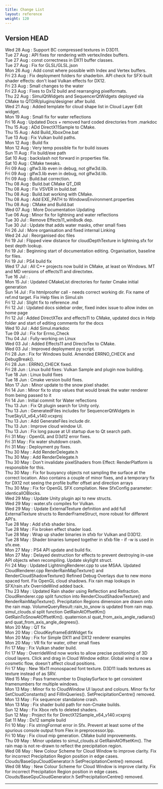 ```yaml
---
title: Change List
layout: reference
weight: 120
---
```



Version HEAD
---
Wed 28 Aug : Support BC compressed textures in D3D11.  
Tue 27 Aug : API fixes for rendering with vertex/index buffers.  
Tue 27 Aug : const correctness in DX11 buffer classes.  
Tue 27 Aug : Fix for GLSL/GLSL.json  
Mon 26 Aug : Add const where possible with Index and Vertex buffers.  
Fri 23 Aug : Fix deployment folders for shaderbin. API check for SFX-built shader effects: don't load Vulkan effects for DX12.  
Fri 23 Aug : Small changes to the water  
Fri 23 Aug : Fixes to Dx12 build and rearranging pixelformats.  
Thu 22 Aug : SimulQtWidgets and SequencerQtWidgets deployed via CMake to QTDIR/plugins/designer after build.  
Wed 21 Aug : Added template for cloud shape list in Cloud Layer Edit widget.  
Mon 19 Aug : Small fix for water reflections  
Fri 16 Aug : Updated Docs + removed hard coded directories from .markdoc  
Thu 15 Aug : ADd DirectX11Sample to CMake.  
Thu 15 Aug : Add Build_XboxOne.bat  
Tue 13 Aug : Fix Vulkan build paths.  
Mon 12 Aug : Build fix  
Mon 12 Aug : Very temp possible fix for build issues  
Sun 11 Aug : Fix build/exe path  
Sat 10 Aug : backslash not forward in properties file.  
Sat 10 Aug : CMake tweaks.  
Fri 09 Aug : glfw3.lib even in debug, not glfw3d.lib.  
Fri 09 Aug : glfw3.lib even in debug, not glfw3d.lib.  
Fri 09 Aug : Build.bat correction.  
Thu 08 Aug : Build.bat CMake QT_DIR  
Thu 08 Aug : Fix VSVER in build.bat  
Thu 08 Aug : Build.bat working with CMake.  
Thu 08 Aug : Add EXE_PATH to WindowsEnvironment.properties  
Thu 08 Aug : CMake and Build.bat  
Wed 07 Aug : More Documentation Updating  
Tue 06 Aug : Minor fix for lightning and water reflections  
Tue 30 Jul : Remove Effects11_win8sdk dep.  
Tue 30 Jul : Update that adds water masks, other small fixes  
Fri 26 Jul : More organisation and fixed internal Linking  
Wed 24 Jul : Reorganised doc files  
Fri 19 Jul : Flipped view distance for cloudDepthTexture in lightning.sfx for best depth lookup.  
Fri 19 Jul : Beginning start of documentation editing. Organisation, baseline for files.  
Fri 19 Jul : PS4 build fix  
Wed 17 Jul : All C++ projects now build in CMake, at least on Windows. MT and MD versions of effects11 and directxtex.  
Tue 16 Jul : .  
Mon 15 Jul : Updated CMakeList directories for faster Cmake initial generation  
Sun 14 Jul : Fix htmlproofer call - needs correct working dir. Fix name of ref.md target. Fix Help files in Simul.sln  
Fri 12 Jul : Slight fix to reference .md  
Fri 12 Jul : Updated docs sidebar order, fixed index issue to allow index on home page  
Fri 12 Jul : Added DirectXTex and effects11 to CMake, updated docs in Help folder and start of editing comments for the docs  
Wed 10 Jul : Add Simul.markdoc  
Tue 09 Jul : Fix for Errno_Check  
Thu 04 Jul : Fully-working on Linux  
Wed 03 Jul : Added Effects11 and DirectxTex to CMake.  
Wed 03 Jul : Improved deployment py script.  
Fri 28 Jun : Fix for Windows build. Amended ERRNO_CHECK and DebugBreak().  
Fri 28 Jun : ERRNO_CHECK fixed.  
Fri 28 Jun : Linux build fixes: Vulkan Sample and plugin now building.  
Tue 18 Jun : Linux build fixes  
Tue 18 Jun : Cmake version build fixes.  
Mon 17 Jun : Minor update to the snow pixel shader.  
Fri 14 Jun : Minor fix to stop values that would break the water renderer from being passed to it  
Fri 14 Jun : Initial commit for Water reflections  
Thu 13 Jun : Fix Qt plugin search for Unity only.  
Thu 13 Jun : GeneratedFiles includes for SequencerQtWidgets in TrueSkyUI_x64_v140.vcxproj  
Thu 13 Jun : Add GenerateFiles include dir.  
Thu 13 Jun : Improve cloud window UI.  
Thu 13 Jun : Fix long pause at UI startup due to Qt search path.  
Fri 31 May : OpenGL and D3d12 error fixes.  
Fri 31 May : Fix water shutdown crash.  
Fri 31 May : Deployment py fixes.  
Thu 30 May : Add RenderDelegate.h  
Thu 30 May : Add RenderDelegate.h  
Thu 30 May : Don't invalidate pixelShaders from Effect: RenderPlatform is responsible for this.  
Thu 30 May : Fix for buoyancy objects not sampling the surface at the correct location. Also contains a couple of minor fixes, and a temporary fix for DX12 not seeing the profile buffer offset and direction arrays  
Thu 30 May : Fix for OpenGL SFX compilation. New SfxConfig parameter: identicalIOBlocks.  
Wed 29 May : Update Unity plugin api to new structs.  
Wed 29 May : water.sfx compiles for Vulkan.  
Wed 29 May : Update ExternalTexture definition and add full ExternalTexture structs to RenderFrameStruct, more robust for different API's.  
Tue 28 May : Add sfxb shader bins.  
Tue 28 May : Fix broken effect shader load.  
Tue 28 May : Wrap up shader binaries in sfxb for Vulkan and D3D12.  
Tue 28 May : Shader binaries lumped together in sfxb file - if -w is used in sfx.exe.  
Mon 27 May : PS4 API update and build fix.  
Mon 27 May : Delayed destruction for effects to prevent destroying in-use API objects when recompiling. Update skylight struct.  
Fri 24 May : Updated LightningRenderer.cpp to use MSAA. Updated CloudRenderer.cpp RenderRainMapTexture() and RenderCloudShadowTexture() Refined Debug Overlays due to new mono spaced font. Fix OpenGL cloud shadows. Fix rain map lookups in SFX/rain.sfx OverrideWind added back.  
Thu 23 May : Updated Rain shader using Reflection and Refraction. CloudRenderer.cpp split function into RenderCloudShadowTexture() and RenderRainMapTexture(). Precipitation Regions dimension are drawn onto the rain map. VolumeQueryResult::rain_to_snow is updated from rain map. simul_clouds.sl split function GetRainAtOffsetKm() GetRainToSnowAtOffsetKm(). quaternion.sl quat_from_axis_angle_radians() and quat_from_axis_angle_degrees().  
Mon 20 May : QT fix  
Mon 20 May : CloudKeyframeEditWidget fix  
Mon 20 May : Fix for Simple DX11 and DX12 renderer examples  
Mon 20 May : VR fix for water, other small fixes  
Fri 17 May : Fix Vulkan shader build.  
Fri 17 May : OverrideWind now works to allow precise positioning of 3D cloud layers. Click and drag in Cloud Window editor. Global wind is now a cosmetic flow, doesn't affect cloud positions.  
Fri 17 May : New 16x11 monospaced font texture. D3D11 loads textures as texture instead of as SRV.  
Wed 15 May : Pass framenumber to DisplaySurface to get consistent framenumbers for multiple windows.  
Mon 13 May : Minor fix to CloudWindow UI layout and colours. Minor fix for SetCloudConstants() and FillInQueries(). SetPrecipitationCentre() removed.  
Mon 13 May : Fix sequencer standalone crash.  
Mon 13 May : Fix shader build path for non-Cmake builds.  
Sun 12 May : Fix Xbox refs to deleted shaders.  
Sun 12 May : Project fix for DirectX12Sample_x64_v140.vcxproj  
Sat 11 May : Dx12 sample build  
Fri 10 May : Fix stringFormat error in Sfx. Prevent at least some of the spurious console output from Flex in preprocessor.lpp.  
Fri 10 May : Fix cloud mip generation. CMake build improvements.  
Thu 09 May : Minor updates to simul_clouds.sl GetRainAtOffsetKm(). The rain map is not re-drawn to reflect the precipitation region.  
Wed 08 May : New Colour Scheme for Cloud Window to improve clarity. Fix for incorrect Precipitation Region position in edge cases. Clouds/BaseGpuCloudGenerator.h SetPrecipitationCentre() removed.  
Wed 08 May : New Colour Scheme for Cloud Window is improve clarity. Fix for incorrect Precipitation Region position in edge cases. Clouds/BaseGpuCloudGenerator.h SetPrecipitationCentre() removed.  

<hr>
